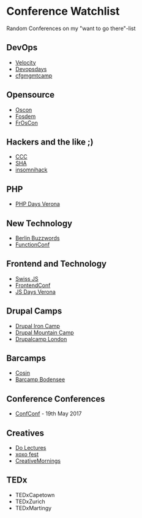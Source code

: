 # Conference Watchlist
Random Conferences on my "want to go there"-list

## DevOps
- [Velocity](http://velocityconf.com/)
- [Devopsdays](http://www.devopsdays.org/)
- [cfgmgmtcamp](http://cfgmgmtcamp.eu/)

## Opensource
- [Oscon](http://www.oscon.com/)
- [Fosdem](https://fosdem.org/)
- [FrOsCon](http://www.froscon.de)

## Hackers and the like ;)
- [CCC](https://events.ccc.de/)
- [SHA](https://sha2017.org/)
- [insomnihack](https://insomnihack.ch/)

## PHP
- [PHP Days Verona](http://phpday.it/)

## New Technology
- [Berlin Buzzwords](https://berlinbuzzwords.de/17/about)
- [FunctionConf](https://functionconf.io/)

## Frontend and Technology
- [Swiss JS](http://www.swissjs.com/)
- [FrontendConf](http://frontendconf.ch/)
- [JS Days Verona](http://jsday.it/)

## Drupal Camps
- [Drupal Iron Camp](http://drupalironcamp.com/)
- [Drupal Mountain Camp](https://drupalmountaincamp.ch/)
- [Drupalcamp London](http://drupalcamp.london/)

## Barcamps
- [Cosin](https://www.cosin.ch/)
- [Barcamp Bodensee](http://barcamp-bodensee.de/)

## Conference Conferences
- [ConfConf](https://conf-conf.com/) - 19th May 2017

## Creatives
- [Do Lectures](http://www.thedolectures.com/)
- [xoxo fest](https://xoxofest.com/)
- [CreativeMornings](https://creativemornings.com/)

## TEDx
- TEDxCapetown
- TEDxZurich
- TEDxMartingy
